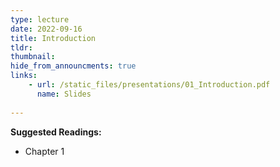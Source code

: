 ```yaml
---
type: lecture
date: 2022-09-16
title: Introduction
tldr: 
thumbnail: 
hide_from_announcments: true
links: 
    - url: /static_files/presentations/01_Introduction.pdf
      name: Slides
     
---
```

**Suggested Readings:**
- Chapter 1

